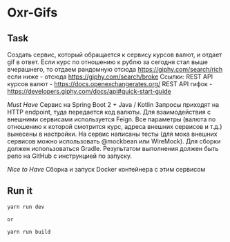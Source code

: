 ﻿# Oxr-Gifs

## Task
Создать сервис, который обращается к сервису курсов валют, и отдает gif в ответ.
Если курс по отношению к рублю за сегодня стал выше вчерашнего,
  то отдаем рандомную отсюда https://giphy.com/search/rich
  если ниже - отсюда https://giphy.com/search/broke
Ссылки:
REST API курсов валют - https://docs.openexchangerates.org/
REST API гифок - https://developers.giphy.com/docs/api#quick-start-guide

*Must Have*
Сервис на Spring Boot 2 + Java / Kotlin
Запросы приходят на HTTP endpoint, туда передается код валюты.
Для взаимодействия с внешними сервисами используется Feign.
Все параметры (валюта по отношению к которой смотрится курс, адреса внешних сервисов и т.д.)
вынесены в настройки.
На сервис написаны тесты (для мока внешних сервисов можно использовать @mockbean или WireMock).
Для сборки должен использоваться Gradle.
Результатом выполнения должен быть репо на GitHub с инструкцией по запуску.

*Nice to Have*
Сборка и запуск Docker контейнера с этим сервисом

## Run it
```bash
yarn run dev

or

yarn run build
```
